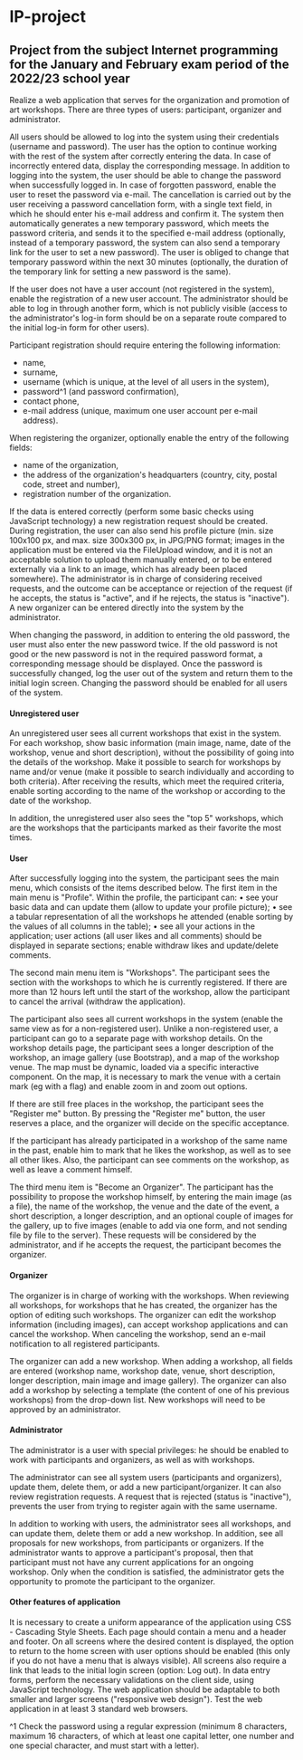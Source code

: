 # IP-project
<h2>Project from the subject Internet programming for the January and February exam period of the 2022/23 school year</h2>

Realize a web application that serves for the organization and promotion of art workshops. There are three types of users: participant, organizer and administrator.

All users should be allowed to log into the system using their credentials (username and password). The user has the option to continue working with the rest of the system after correctly entering the data. In case of incorrectly entered data, display the corresponding message. In addition to logging into the system, the user should be able to change the password when successfully logged in. In case of forgotten password, enable the user to reset the password via e-mail. The cancellation is carried out by the user receiving a password cancellation form, with a single text field, in which he should enter his e-mail address and confirm it. The system then automatically generates a new temporary password, which meets the password criteria, and sends it to the specified e-mail address (optionally, instead of a temporary password, the system can also send a temporary link for the user to set a new password). The user is obliged to change that temporary password within the next 30 minutes (optionally, the duration of the temporary link for setting a new password is the same).

If the user does not have a user account (not registered in the system), enable the registration of a new user account. The administrator should be able to log in through another form, which is not publicly visible (access to the administrator's log-in form should be on a separate route compared to the initial log-in form for other users).

Participant registration should require entering the following information:
- name,
- surname,
- username (which is unique, at the level of all users in the system),
- password^1 (and password confirmation),
- contact phone,
- e-mail address (unique, maximum one user account per e-mail address).

When registering the organizer, optionally enable the entry of the following fields:
- name of the organization,
- the address of the organization's headquarters (country, city, postal code, street and number),
- registration number of the organization.

If the data is entered correctly (perform some basic checks using JavaScript technology) a new registration request should be created. During registration, the user can also send his profile picture (min. size 100x100 px, and max. size 300x300 px, in JPG/PNG format; images in the application must be entered via the FileUpload window, and it is not an acceptable solution to upload them manually entered, or to be entered externally via a link to an image, which has already been placed somewhere). The administrator is in charge of considering received requests, and the outcome can be acceptance or rejection of the request (if he accepts, the status is "active", and if he rejects, the status is "inactive"). A new organizer can be entered directly into the system by the administrator.

When changing the password, in addition to entering the old password, the user must also enter the new password twice. If the old password is not good or the new password is not in the required password format, a corresponding message should be displayed. Once the password is successfully changed, log the user out of the system and return them to the initial login screen. Changing the password should be enabled for all users of the system.

**<h4>Unregistered user</h4>**

An unregistered user sees all current workshops that exist in the system. For each workshop, show basic information (main image, name, date of the workshop, venue and short description), without the possibility of going into the details of the workshop. Make it possible to search for workshops by name and/or venue (make it possible to search individually and according to both criteria). After receiving the results, which meet the required criteria, enable sorting according to the name of the workshop or according to the date of the workshop.

In addition, the unregistered user also sees the "top 5" workshops, which are the workshops that the participants marked as their favorite the most times.

**<h4>User</h4>**

After successfully logging into the system, the participant sees the main menu, which consists of the items described below. The first item in the main menu is "Profile". Within the profile, the participant can:
• see your basic data and can update them (allow to update your profile picture);
• see a tabular representation of all the workshops he attended (enable sorting by the values of all columns in the table);
• see all your actions in the application; user actions (all user likes and all comments) should be displayed in separate sections; enable withdraw likes and update/delete comments.

The second main menu item is "Workshops". The participant sees the section with the workshops to which he is currently registered. If there are more than 12 hours left until the start of the workshop, allow the participant to cancel the arrival (withdraw the application).

The participant also sees all current workshops in the system (enable the same view as for a non-registered user). Unlike a non-registered user, a participant can go to a separate page with workshop details. On the workshop details page, the participant sees a longer description of the workshop, an image gallery (use Bootstrap), and a map of the workshop venue. The map must be dynamic, loaded via a specific interactive component. On the map, it is necessary to mark the venue with a certain mark (eg with a flag) and enable zoom in and zoom out options.

If there are still free places in the workshop, the participant sees the "Register me" button. By pressing the "Register me" button, the user reserves a place, and the organizer will decide on the specific acceptance.

If the participant has already participated in a workshop of the same name in the past, enable him to mark that he likes the workshop, as well as to see all other likes. Also, the participant can see comments on the workshop, as well as leave a comment himself.

The third menu item is "Become an Organizer". The participant has the possibility to propose the workshop himself, by entering the main image (as a file), the name of the workshop, the venue and the date of the event, a short description, a longer description, and an optional couple of images for the gallery, up to five images (enable to add via one form, and not sending file by file to the server). These requests will be considered by the administrator, and if he accepts the request, the participant becomes the organizer.

**<h4>Organizer</h4>**

The organizer is in charge of working with the workshops. When reviewing all workshops, for workshops that he has created, the organizer has the option of editing such workshops. The organizer can edit the workshop information (including images), can accept workshop applications and can cancel the workshop. When canceling the workshop, send an e-mail notification to all registered participants.

The organizer can add a new workshop. When adding a workshop, all fields are entered (workshop name, workshop date, venue, short description, longer description, main image and image gallery). The organizer can also add a workshop by selecting a template (the content of one of his previous workshops) from the drop-down list. New workshops will need to be approved by an administrator.

**<h4>Administrator</h4>**

The administrator is a user with special privileges: he should be enabled to work with participants and organizers, as well as with workshops.

The administrator can see all system users (participants and organizers), update them, delete them, or add a new participant/organizer. It can also review registration requests. A request that is rejected (status is "inactive"), prevents the user from trying to register again with the same username.

In addition to working with users, the administrator sees all workshops, and can update them, delete them or add a new workshop. In addition, see all proposals for new workshops, from participants or organizers. If the administrator wants to approve a participant's proposal, then that participant must not have any current applications for an ongoing workshop. Only when the condition is satisfied, the administrator gets the opportunity to promote the participant to the organizer.

**<h4>Other features of application</h4>**

It is necessary to create a uniform appearance of the application using CSS - Cascading Style Sheets. Each page should contain a menu and a header and footer. On all screens where the desired content is displayed, the option to return to the home screen with user options should be enabled (this only if you do not have a menu that is always visible). All screens also require a link that leads to the initial login screen (option: Log out). In data entry forms, perform the necessary validations on the client side, using JavaScript technology. The web application should be adaptable to both smaller and larger screens ("responsive web design"). Test the web application in at least 3 standard web browsers.

^1 Check the password using a regular expression (minimum 8 characters, maximum 16 characters, of which at least one capital letter, one number and one special character, and must start with a letter).
